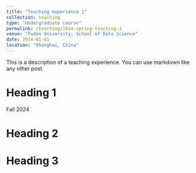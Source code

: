 ```yaml
---
title: "Teaching experience 1"
collection: teaching
type: "Undergraduate course"
permalink: /teaching/2014-spring-teaching-1
venue: "Fudan University, School of Data Science"
date: 2014-01-01
location: "Shanghai, China"
---
```


This is a description of a teaching experience. You can use markdown like any other post.

Heading 1
======
Fall 2024

Heading 2
======

Heading 3
======
